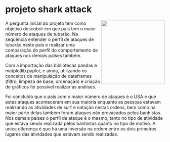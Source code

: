 # projeto shark attack

<img align="right" src="https://i.pinimg.com/originals/a2/7d/b5/a27db560c85c50c53b53648c234d82e3.jpg" alt="" width="201" height="201" />


A pergunta inicial do projeto tem como objetivo descobrir em que país tem o maior número de ataques de tubarão. Na sequência entender o perfil de ataques de tubarão neste país e realizar uma comparação do perfil do comportamento de ataques nos demais países também.

Com a importação das bibliotecas pandas e matplotlib.pyplot, e ainda, utilizando os conceitos de manipulação de dataframes (filtro, limpeza de base, ordenação) e criação de gráficos foi possível realizar as análises.

Foi concluído que o país com o maior número de ataques é o USA e que estes ataques aconteceram em sua maioria enquanto as pessoas estavam realizando as atividades de surf e natação nestas ordens, bem como na maior parte delas também foram ataques não provacados pelos banhistas. Nos demais países o perfil de ataque é o mesmo, tanto no tipo de atividade que estava sendo realizada pelos banhistas quanto no tipo de motivo. A unica diferença é que há uma inversão na ordem entre os dois primeiros lugares das atividades que estavam sendo realizadas.


